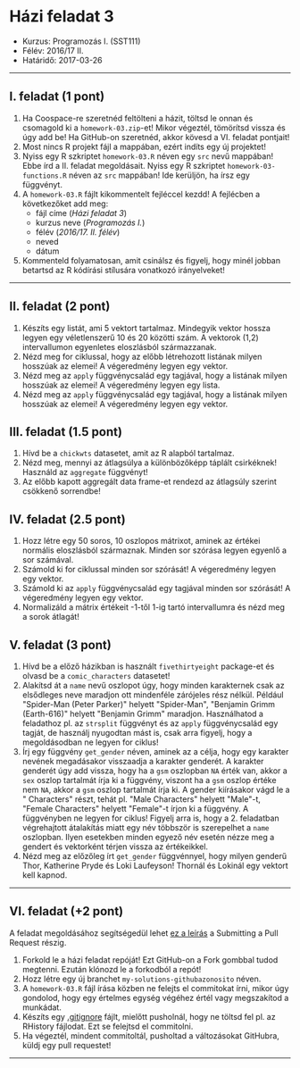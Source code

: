 # Házi feladat 3
* Kurzus: Programozás I. (SST111)
* Félév: 2016/17 II.
* Határidő: 2017-03-26

---

## I. feladat (1 pont)
1. Ha Coospace-re szeretnéd feltölteni a házit, töltsd le onnan és csomagold ki a ```homework-03.zip```-et! Mikor végeztél, tömörítsd vissza és úgy add be! Ha GitHub-on szeretnéd, akkor kövesd a VI. feladat pontjait!
2. Most nincs R projekt fájl a mappában, ezért indíts egy új projektet! 
3. Nyiss egy R szkriptet ```homework-03.R``` néven egy ```src``` nevű mappában! Ebbe írd a II. feladat megoldásait. Nyiss egy R szkriptet ```homework-03-functions.R``` néven az ```src``` mappában! Ide kerüljön, ha írsz egy függvényt.
4. A ```homework-03.R``` fájlt kikommentelt fejléccel kezdd! A fejlécben a következőket add meg: 
    - fájl címe (*Házi feladat 3*)
    - kurzus neve (*Programozás I.*)
    - félév (*2016/17. II. félév*)
    - neved
    - dátum
5. Kommenteld folyamatosan, amit csinálsz és figyelj, hogy minél jobban betartsd az R kódírási stílusára vonatkozó irányelveket!

---

## II. feladat (2 pont)

1. Készíts egy listát, ami 5 vektort tartalmaz. Mindegyik vektor hossza legyen egy véletlenszerű 10 és 20 közötti szám. A vektorok (1,2) intervallumon egyenletes eloszlásból származzanak.
2. Nézd meg for ciklussal, hogy az előbb létrehozott listának milyen hosszúak az elemei! A végeredmény legyen egy vektor.
3. Nézd meg az ```apply``` függvénycsalád egy tagjával, hogy a listának milyen hosszúak az elemei! A végeredmény legyen egy lista.
4. Nézd meg az ```apply``` függvénycsalád egy tagjával, hogy a listának milyen hosszúak az elemei! A végeredmény legyen egy vektor.

## III. feladat (1.5 pont)
1. Hívd be a ```chickwts``` datasetet, amit az R alapból tartalmaz.
2. Nézd meg, mennyi az átlagsúlya a különbözőképp táplált csirkéknek! Használd az ```aggregate``` függvényt!
3. Az előbb kapott aggregált data frame-et rendezd az átlagsúly szerint csökkenő sorrendbe!

## IV. feladat (2.5 pont)
1. Hozz létre egy 50 soros, 10 oszlopos mátrixot, aminek az értékei normális eloszlásból származnak. Minden sor szórása legyen egyenlő a sor számával.
2. Számold ki for ciklussal minden sor szórását! A végeredmény legyen egy vektor.
3. Számold ki az ```apply``` függvénycsalád egy tagjával minden sor szórását! A végeredmény legyen egy vektor.
4. Normalizáld a mátrix értékeit -1-től 1-ig tartó intervallumra és nézd meg a sorok átlagát!

## V. feladat (3 pont)
1. Hívd be a előző házikban is használt ```fivethirtyeight``` package-et és olvasd be a ```comic_characters``` datasetet!
2. Alakítsd át a ```name``` nevű oszlopot úgy, hogy minden karakternek csak az elsődleges neve maradjon ott mindenféle zárójeles rész nélkül. Például "Spider-Man (Peter Parker)" helyett "Spider-Man", "Benjamin Grimm (Earth-616)" helyett "Benjamin Grimm" maradjon. Használhatod a feladathoz pl. az ```strsplit``` függvényt és az ```apply``` függvénycsalád egy tagját, de használj nyugodtan mást is, csak arra figyelj, hogy a megoldásodban ne legyen for ciklus!
3. Írj egy függvény ```get_gender``` néven, aminek az a célja, hogy egy karakter nevének megadásakor visszaadja a karakter genderét. A karakter genderét úgy add vissza, hogy ha a ```gsm``` oszlopban ```NA``` érték van, akkor a ```sex``` oszlop tartalmát írja ki a függvény, viszont ha a ```gsm``` oszlop értéke nem ```NA```, akkor a ```gsm``` oszlop tartalmát írja ki. A gender kiírásakor vágd le a " Characters" részt, tehát pl. "Male Characters" helyett "Male"-t, "Female Characters" helyett "Female"-t írjon ki a függvény. A függvényben ne legyen for ciklus! Figyelj arra is, hogy a 2. feladatban végrehajtott átalakítás miatt egy név többször is szerepelhet a ```name``` oszlopban. Ilyen esetekben minden egyező név esetén nézze meg a gendert és vektorként térjen vissza az értékeikkel.
4. Nézd meg az előzőleg írt ```get_gender``` függvénnyel, hogy milyen genderű Thor, Katherine Pryde és Loki Laufeyson! Thornál és Lokinál egy vektort kell kapnod.

---

## VI. feladat (+2 pont)
A feladat megoldásához segítségedül lehet [ez a leírás](https://gist.github.com/Chaser324/ce0505fbed06b947d962) a Submitting a Pull Request részig.

1. Forkold le a házi feladat repóját! Ezt GitHub-on a Fork gombbal tudod megtenni. Ezután klónozd le a forkodból a repót!
2. Hozz létre egy új branchet ```my-solutions-githubazonosito``` néven.
3. A ```homework-03.R``` fájl írása közben ne felejts el commitokat írni, mikor úgy gondolod, hogy egy értelmes egység végéhez értél vagy megszakítod a munkádat.
4. Készíts egy [.gitignore](https://github.com/github/gitignore/blob/master/R.gitignore) fájlt, mielőtt pusholnál, hogy ne töltsd fel pl. az RHistory fájlodat. Ezt se felejtsd el commitolni.
5. Ha végeztél, mindent commitoltál, pusholtad a változásokat GitHubra, küldj egy pull requestet!

---
 
